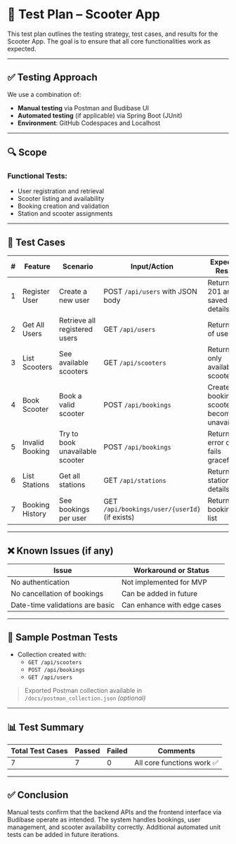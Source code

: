 # 🧪 Test Plan – Scooter App

This test plan outlines the testing strategy, test cases, and results for the Scooter App. The goal is to ensure that all core functionalities work as expected.

---

## ✅ Testing Approach

We use a combination of:
- **Manual testing** via Postman and Budibase UI
- **Automated testing** (if applicable) via Spring Boot (JUnit)
- **Environment**: GitHub Codespaces and Localhost

---

## 🔍 Scope

### Functional Tests:
- User registration and retrieval
- Scooter listing and availability
- Booking creation and validation
- Station and scooter assignments

---

## 🧪 Test Cases

| #  | Feature               | Scenario                                 | Input/Action                                | Expected Result                             | Pass? |
|----|------------------------|------------------------------------------|---------------------------------------------|----------------------------------------------|-------|
| 1  | Register User         | Create a new user                        | POST `/api/users` with JSON body             | Returns 201 and saved user details           | ✅    |
| 2  | Get All Users         | Retrieve all registered users            | GET `/api/users`                             | Returns list of users                        | ✅    |
| 3  | List Scooters         | See available scooters                   | GET `/api/scooters`                          | Returns only available scooters              | ✅    |
| 4  | Book Scooter          | Book a valid scooter                     | POST `/api/bookings`                         | Creates a booking, scooter becomes unavailable | ✅    |
| 5  | Invalid Booking       | Try to book unavailable scooter          | POST `/api/bookings`                         | Returns error or fails gracefully            | ✅    |
| 6  | List Stations         | Get all stations                         | GET `/api/stations`                          | Returns station details                      | ✅    |
| 7  | Booking History       | See bookings per user                    | GET `/api/bookings/user/{userId}` (if exists) | Returns booking list                         | ✅    |

---

## ❌ Known Issues (if any)

| Issue                                | Workaround or Status      |
|-------------------------------------|---------------------------|
| No authentication                   | Not implemented for MVP   |
| No cancellation of bookings         | Can be added in future    |
| Date-time validations are basic     | Can enhance with edge cases |

---

## 🧪 Sample Postman Tests

- Collection created with:
  - `GET /api/scooters`
  - `POST /api/bookings`
  - `GET /api/users`

> Exported Postman collection available in `/docs/postman_collection.json` *(optional)*

---

## 📊 Test Summary

| Total Test Cases | Passed | Failed | Comments                 |
|------------------|--------|--------|--------------------------|
| 7                | 7      | 0      | All core functions work ✅ |

---

## ✅ Conclusion

Manual tests confirm that the backend APIs and the frontend interface via Budibase operate as intended. The system handles bookings, user management, and scooter availability correctly. Additional automated unit tests can be added in future iterations.

